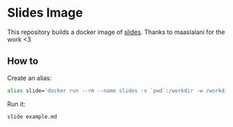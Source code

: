 # Slides Image

This repository builds a docker image of [slides](https://github.com/maaslalani/slides).
Thanks to maaslalani for the work <3

## How to

Create an alias:

```sh
alias slide='docker run --rm --name slides -v `pwd`:/workdir -w /workdir -it slides'
```

Run it:

```sh
slide example.md
```
